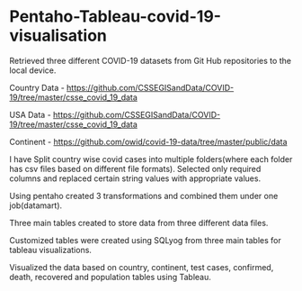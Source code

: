 # Pentaho-Tableau-covid-19-visualisation

Retrieved three different COVID-19 datasets from Git Hub repositories to the local device.

Country Data - https://github.com/CSSEGISandData/COVID-19/tree/master/csse_covid_19_data

USA Data - https://github.com/CSSEGISandData/COVID-19/tree/master/csse_covid_19_data

Continent - https://github.com/owid/covid-19-data/tree/master/public/data


I have Split country wise covid cases into multiple folders(where each folder has csv files based on different file formats). Selected only required columns and replaced certain string values with appropriate values.

Using pentaho created 3 transformations and combined them under one job(datamart).

Three main tables created to store data from three different data files.

Customized tables were created using SQLyog from three main tables for tableau visualizations. 

Visualized the data based on country, continent, test cases, confirmed, death, recovered and population tables using Tableau.
